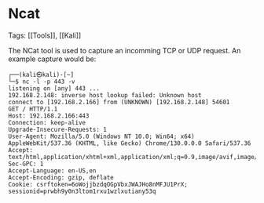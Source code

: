 # Ncat
Tags: [[Tools]], [[Kali]]

The NCat tool is used to capture an incomming TCP or UDP request.  An example capture would be:

```
┌──(kali㉿kali)-[~]
└─$ nc -l -p 443 -v
listening on [any] 443 ...
192.168.2.148: inverse host lookup failed: Unknown host
connect to [192.168.2.166] from (UNKNOWN) [192.168.2.148] 54601
GET / HTTP/1.1
Host: 192.168.2.166:443
Connection: keep-alive
Upgrade-Insecure-Requests: 1
User-Agent: Mozilla/5.0 (Windows NT 10.0; Win64; x64) AppleWebKit/537.36 (KHTML, like Gecko) Chrome/130.0.0.0 Safari/537.36
Accept: text/html,application/xhtml+xml,application/xml;q=0.9,image/avif,image/webp,image/apng,*/*;q=0.8
Sec-GPC: 1
Accept-Language: en-US,en
Accept-Encoding: gzip, deflate
Cookie: csrftoken=6oWojjbzdqOGpVbxJWAJHo8nMFJU1PrX; sessionid=prwbh9y0n3ltom1rxu1wzlxutiany53q
```